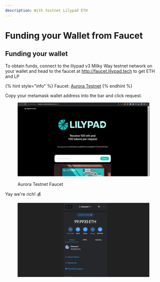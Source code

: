 ```yaml
---
description: With testnet Lilypad ETH
---
```


# Funding your Wallet from Faucet

## Funding your wallet

To obtain funds, connect to the lilypad v3 Milky Way testnet network on your wallet and head to the faucet at http://faucet.lilypad.tech to get ETH and LP

{% hint style="info" %}
Faucet: [Aurora Testnet](http://faucet.lilypad.tech)
{% endhint %}

Copy your metamask wallet address into the bar and click request.

<figure><img src="../../.gitbook/assets/wallet_lp.png" alt=""><figcaption><p>Aurora Testnet Faucet</p></figcaption></figure>

Yay we're rich! :moneybag:

<figure><img src="../../.gitbook/assets/wallet_final.png" alt=""><figcaption></figcaption></figure>
